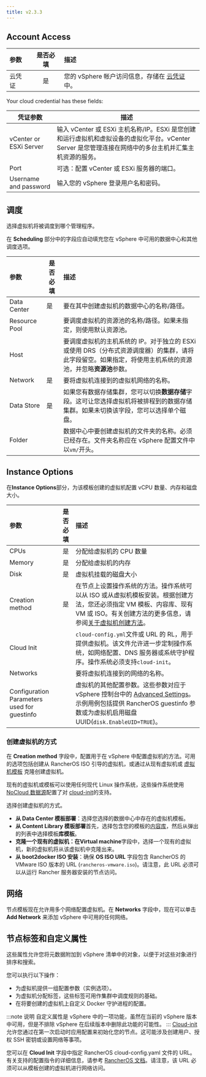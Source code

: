 ```yaml
---
title: v2.3.3
---
```


## Account Access

| 参数   | 是否必填 | 描述                                                                                                   |
| :----- | :------: | :----------------------------------------------------------------------------------------------------- |
| 云凭证 |    是    | 您的 vSphere 帐户访问信息，存储在 [云凭证](/docs/rancher2/user-settings/cloud-credentials/_index) 中。 |

Your cloud credential has these fields:

| 凭证参数               | 描述                                                                                                                                                   |
| ---------------------- | ------------------------------------------------------------------------------------------------------------------------------------------------------ |
| vCenter or ESXi Server | 输入 vCenter 或 ESXi 主机名称/IP。ESXi 是您创建和运行虚拟机和虚拟设备的虚拟化平台。vCenter Server 是您管理连接在网络中的多台主机并汇集主机资源的服务。 |
| Port                   | 可选：配置 vCenter 或 ESXi 服务器的端口。                                                                                                              |
| Username and password  | 输入您的 vSphere 登录用户名和密码。                                                                                                                    |

## 调度

选择虚拟机将被调度到哪个管理程序。

在 **Scheduling** 部分中的字段应自动填充您在 vSphere 中可用的数据中心和其他调度选项。

| 参数          | 是否必填 | 描述                                                                                                                                                        |
| :------------ | -------- | :---------------------------------------------------------------------------------------------------------------------------------------------------------- |
| Data Center   | 是       | 要在其中创建虚拟机的数据中心的名称/路径。                                                                                                                   |
| Resource Pool |          | 要调度虚拟机的资源池的名称/路径。如果未指定，则使用默认资源池。                                                                                             |
| Host          |          | 要调度虚拟机的主机系统的 IP。对于独立的 ESXi 或使用 DRS（分布式资源调度器）的集群，请将此字段留空。如果指定，将使用主机系统的资源池，并忽略**资源池**参数。 |
| Network       | 是       | 要将虚拟机连接到的虚拟机网络的名称。                                                                                                                        |
| Data Store    | 是       | 如果您有数据存储集群，您可以切换**数据存储**字段。这可让您选择虚拟机将被排程到的数据存储集群。如果未切换该字段，您可以选择单个磁盘。                        |
| Folder        |          | 数据中心中要创建虚拟机的文件夹的名称。必须已经存在。文件夹名称应在 vSphere 配置文件中以`vm/`开头。                                                          |

## Instance Options

在**Instance Options**部分，为该模板创建的虚拟机配置 vCPU 数量、内存和磁盘大小。

| 参数                                        | 是否必填 | 描述                                                                                                                                                                                                            |
| :------------------------------------------ | :------: | :-------------------------------------------------------------------------------------------------------------------------------------------------------------------------------------------------------------- |
| CPUs                                        |    是    | 分配给虚拟机的 CPU 数量                                                                                                                                                                                         |
| Memory                                      |    是    | 分配给虚拟机的内存                                                                                                                                                                                              |
| Disk                                        |    是    | 虚拟机挂载的磁盘大小                                                                                                                                                                                            |
| Creation method                             |    是    | 在节点上设置操作系统的方法。操作系统可以从 ISO 或从虚拟机模板安装。根据创建方法，您还必须指定 VM 模板、内容库、现有 VM 或 ISO。有关创建方法的更多信息，请参阅[关于虚拟机创建方法](#about-vm-creation-methods)。 |
| Cloud Init                                  |          | `cloud-config.yml`文件或 URL 的 RL，用于提供虚拟机。该文件允许进一步定制操作系统，如网络配置、DNS 服务器或系统守护程序。操作系统必须支持`cloud-init`。                                                          |
| Networks                                    |          | 要将虚拟机连接到的网络的名称。                                                                                                                                                                                  |
| Configuration Parameters used for guestinfo |          | 虚拟机的其他配置参数。这些参数对应于 vSphere 控制台中的 [Advanced Settings](https://kb.vmware.com/s/article/1016098)。示例用例包括提供 RancherOS guestinfo 参数或为虚拟机启用磁盘 UUID(`disk.EnableUID=TRUE`)。 |

### 创建虚拟机的方式

在 **Creation method** 字段中，配置用于在 vSphere 中配置虚拟机的方法。可用的选项包括创建从 RancherOS ISO 引导的虚拟机，或通过从现有虚拟机或 [虚拟机模板](https://docs.vmware.com/en/VMware-vSphere/6.5/com.vmware.vsphere.vm_admin.doc/GUID-F7BF0E6B-7C4F-4E46-8BBF-76229AEA7220.html) 克隆创建虚拟机。

现有的虚拟机或模板可以使用任何现代 Linux 操作系统，这些操作系统使用 [NoCloud 数据源](https://cloudinit.readthedocs.io/en/latest/topics/datasources/nocloud.html)配置了对 [cloud-init](https://cloudinit.readthedocs.io/en/latest/)的支持。

选择创建虚拟机的方式。

- **从 Data Center 模板部署**：选择您选择的数据中心中存在的虚拟机模板。
- **从 Content Library 模板部署**首先，选择包含您的模板的[内容库](https://docs.vmware.com/en/VMware-vSphere/6.5/com.vmware.vsphere.vm_admin.doc/GUID-254B2CE8-20A8-43F0-90E8-3F6776C2C896.html)，然后从弹出的列表中选择模板**库模板**。
- **克隆一个现有的虚拟机：**在**Virtual machine**字段中，选择一个现有的虚拟机，新的虚拟机将从该虚拟机中克隆出来。
- **从 boot2docker ISO 安装**：确保 **OS ISO URL** 字段包含 RancherOS 的 VMware ISO 版本的 URL (`rancheros-vmware.iso`)。请注意，此 URL 必须可以从运行 Rancher 服务器安装的节点访问。

## 网络

节点模板现在允许用多个网络配置虚拟机。在 **Networks** 字段中，现在可以单击 **Add Network** 来添加 vSphere 中可用的任何网络。

## 节点标签和自定义属性

这些属性允许您将元数据附加到 vSphere 清单中的对象，以便于对这些对象进行排序和搜索。

您可以执行以下操作：

- 为虚拟机提供一组配置参数（实例选项）。
- 为虚拟机分配标签，这些标签可用作集群中调度规则的基础。
- 在将要创建的虚拟机上自定义 Docker 守护进程的配置。

:::note 说明
自定义属性是 vSphere 中的一项功能，虽然在当前的 vSphere 版本中可用，但是不排除 vSphere 在后续版本中删除此功能的可能性。
:::
[Cloud-init](https://cloudinit.readthedocs.io/en/latest/)允许您通过在第一次启动时应用配置来初始化您的节点。这可能涉及创建用户、授权 SSH 密钥或设置网络等事项。

您可以在 **Cloud Init** 字段中指定 RancherOS cloud-config.yaml 文件的 URL。有关支持的配置指令的详细信息，请参考 [RancherOS 文档](https://rancher.com/docs/os/v1.x/en/configuration/#cloud-config)。请注意，该 URL 必须可以从模板创建的虚拟机进行网络访问。
